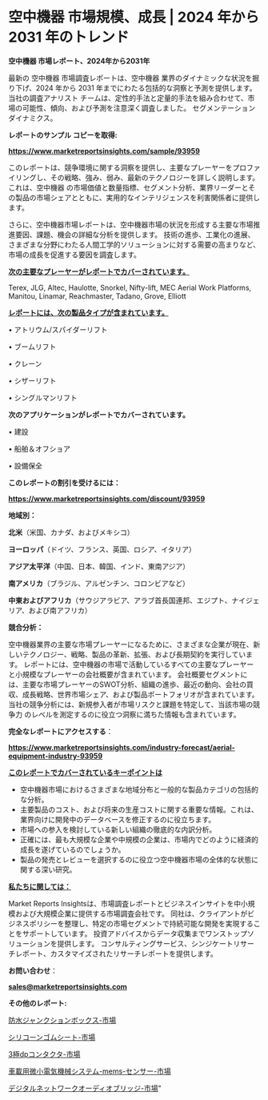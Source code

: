 # 空中機器 市場規模、成長 | 2024 年から 2031 年のトレンド

<strong>空中機器 市場レポート、2024年から2031年</strong>

最新の 空中機器 市場調査レポートは、空中機器 業界のダイナミックな状況を掘り下げ、2024 年から 2031 年までにわたる包括的な洞察と予測を提供します。当社の調査アナリスト チームは、定性的手法と定量的手法を組み合わせて、市場の可能性、傾向、および予測を注意深く調査しました。 セグメンテーションダイナミクス。



<strong>レポートのサンプル コピーを取得:</strong> <a href=https://www.marketreportsinsights.com/sample/93959>

<strong><u>https://www.marketreportsinsights.com/sample/93959</u></strong></a>

このレポートは、競争環境に関する洞察を提供し、主要なプレーヤーをプロファイリングし、その戦略、強み、弱み、最新のテクノロジーを詳しく説明します。 これは、空中機器 の市場価値と数量指標、セグメント分析、業界リーダーとその製品の市場シェアとともに、実用的なインテリジェンスを利害関係者に提供します。

さらに、空中機器市場レポートは、空中機器市場の状況を形成する主要な市場推進要因、課題、機会の詳細な分析を提供します。 技術の進歩、工業化の進展、さまざまな分野にわたる人間工学的ソリューションに対する需要の高まりなど、市場の成長を促進する要因を調査します。



<strong><u>次の主要なプレーヤーがレポートでカバーされています。</u></strong>

Terex, JLG, Altec, Haulotte, Snorkel, Nifty-lift, MEC Aerial Work Platforms, Manitou, Linamar, Reachmaster, Tadano, Grove, Elliott



<strong><u><b>レポートには、次の製品タイプが含まれています。</b></u></strong>

• アトリウム/スパイダーリフト

• ブームリフト

• クレーン

• シザーリフト

• シングルマンリフト



<strong><b>次のアプリケーションがレポートでカバーされています。</b></strong>

• 建設

• 船舶＆オフショア

• 設備保全



<strong><b>このレポートの割引を受けるには：</b></strong><a href=https://www.marketreportsinsights.com/discount/93959>

<strong><u>https://www.marketreportsinsights.com/discount/93959</u></strong></a>



<strong>地域別：</strong>



<strong>北米</strong>（米国、カナダ、およびメキシコ）



<strong>ヨーロッパ</strong>（ドイツ、フランス、英国、ロシア、イタリア）



<strong>アジア太平洋</strong>（中国、日本、韓国、インド、東南アジア）



<strong>南アメリカ</strong>（ブラジル、アルゼンチン、コロンビアなど）



<strong>中東およびアフリカ</strong>（サウジアラビア、アラブ首長国連邦、エジプト、ナイジェリア、および南アフリカ）



<strong>競合分析：</strong>

空中機器業界の主要な市場プレーヤーになるために、さまざまな企業が現在、新しいテクノロジー、戦略、製品の革新、拡張、および長期契約を実行しています。 レポートには、空中機器の市場で活動しているすべての主要なプレーヤーと小規模なプレーヤーの会社概要が含まれています。 会社概要セグメントには、主要な市場プレーヤーのSWOT分析、組織の進歩、最近の動向、会社の買収、成長戦略、世界市場シェア、および製品ポートフォリオが含まれています。 当社の競争分析には、新規参入者が市場リスクと課題を特定して、当該市場の競争力 のレベルを測定するのに役立つ洞察に満ちた情報も含まれています。



<strong>完全なレポートにアクセスする</strong>：

<a href=https://www.marketreportsinsights.com/industry-forecast/aerial-equipment-industry-93959>

<strong><u>https://www.marketreportsinsights.com/industry-forecast/aerial-equipment-industry-93959</u></strong></a>



<strong><u><b>このレポートでカバーされているキーポイントは</b></u></strong>
<ul>
  <li>空中機器市場におけるさまざまな地域分布と一般的な製品カテゴリの包括的な分析。</li>
  <li>主要製品のコスト、および将来の生産コストに関する重要な情報。これは、業界向けに開発中のデータベースを修正するのに役立ちます。</li>
  <li>市場への参入を検討している新しい組織の徹底的な内訳分析。</li>
  <li>正確には、最も大規模な企業や中規模の企業は、市場内でどのように経済的成長を遂げているのでしょうか。</li>
  <li>製品の発売とレビューを選択するのに役立つ空中機器市場の全体的な状態に関する深い研究。</li>
</ul>


<strong><u><b>私たちに関しては：</b></u></strong>

Market Reports Insightsは、市場調査レポートとビジネスインサイトを中小規模および大規模企業に提供する市場調査会社です。 同社は、クライアントがビジネスポリシーを整理し、特定の市場セグメントで持続可能な開発を実現することをサポートしています。 投資アドバイスからデータ収集までワンストップソリューションを提供します。 コンサルティングサービス、シンジケートリサーチレポート、カスタマイズされたリサーチレポートを提供します。



<strong><b>お問い合わせ</b></strong>：

<a href=mailto:sales@marketreportsinsights.com>

<strong><u>sales@marketreportsinsights.com</u></strong></a>



<strong>その他のレポート:</strong>

<a href=https://www.linkedin.com/pulse/防水ジャンクションボックス-市場-2023-競争分析と事業成長-2030-6fxbf/>防水ジャンクションボックス-市場</a>

<a href=https://www.linkedin.com/pulse/シリコーンゴムシート-市場-2023-swot-分析と最新イノベーション-8vejf/>シリコーンゴムシート-市場</a>

<a href=https://www.linkedin.com/pulse/3極dpコンタクタ-市場-2023-最新の-cagr-および成長分析-2030-td2ef/>3極dpコンタクタ-市場</a>

<a href=https://www.linkedin.com/pulse/車載用微小電気機械システム-mems-センサー-市場-2030-年までの需要に焦点を当てた-0ez4f/>車載用微小電気機械システム-mems-センサー-市場</a>

<a href=https://www.linkedin.com/pulse/デジタルネットワークオーディオブリッジ-市場-2023-swot-分析と最新イノベーション-pzaxf/>デジタルネットワークオーディオブリッジ-市場</a>"
